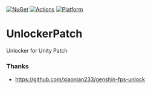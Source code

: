 [![NuGet](https://img.shields.io/nuget/v/Fischless.UnlockerPatch.svg)](https://nuget.org/packages/Fischless.UnlockerPatch) [![Actions](https://github.com/GenshinMatrix/Fischless.UnlockerPatch/actions/workflows/library.nuget.yml/badge.svg)](https://github.com/GenshinMatrix/Fischless.UnlockerPatch/actions/workflows/library.nuget.yml) [![Platform](https://img.shields.io/badge/platform-Windows-blue?logo=windowsxp&color=1E9BFA)](https://dotnet.microsoft.com/en-us/download/dotnet/latest/runtime)

# UnlockerPatch

Unlocker for Unity Patch

### Thanks

- https://github.com/xiaonian233/genshin-fps-unlock



